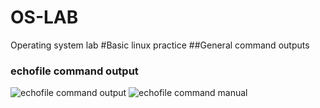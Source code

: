 # OS-LAB
Operating system lab
#Basic linux practice 
##General command outputs
### echofile command output
![echofile command output](echofile.png)
![echofile command manual](echofileman.png)
